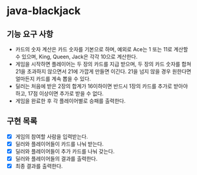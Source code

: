 # java-blackjack

## 기능 요구 사항

- 카드의 숫자 계산은 카드 숫자를 기본으로 하며, 예외로 Ace는 1 또는 11로 계산할 수 있으며, King, Queen, Jack은 각각 10으로 계산한다.
- 게임을 시작하면 플레이어는 두 장의 카드를 지급 받으며, 두 장의 카드 숫자를 합쳐 21을 초과하지 않으면서 21에 가깝게 만들면 이긴다. 21을 넘지 않을 경우 원한다면 얼마든지 카드를 계속 뽑을 수 있다.
- 딜러는 처음에 받은 2장의 합계가 16이하이면 반드시 1장의 카드를 추가로 받아야 하고, 17점 이상이면 추가로 받을 수 없다.
- 게임을 완료한 후 각 플레이어별로 승패를 출력한다.

## 구현 목록

- [x] 게임의 참여할 사람을 입력받는다.
- [x] 딜러와 플레이어들이 카드를 나눠 받는다.
- [x] 딜러와 플레이어들이 추가 카드를 나눠 갖는다.
- [x] 딜러와 플레이어들의 결과를 출력한다.
- [x] 최종 결과를 출력한다.